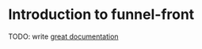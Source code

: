 # Introduction to funnel-front

TODO: write [great documentation](http://jacobian.org/writing/great-documentation/what-to-write/)
